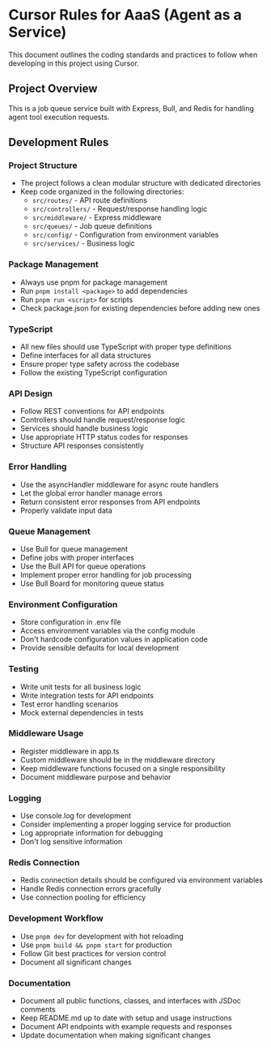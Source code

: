 # Cursor Rules for AaaS (Agent as a Service)

This document outlines the coding standards and practices to follow when developing in this project using Cursor.

## Project Overview

This is a job queue service built with Express, Bull, and Redis for handling agent tool execution requests.

## Development Rules

### Project Structure

- The project follows a clean modular structure with dedicated directories
- Keep code organized in the following directories:
  - `src/routes/` - API route definitions
  - `src/controllers/` - Request/response handling logic
  - `src/middleware/` - Express middleware
  - `src/queues/` - Job queue definitions
  - `src/config/` - Configuration from environment variables
  - `src/services/` - Business logic

### Package Management

- Always use pnpm for package management
- Run `pnpm install <package>` to add dependencies
- Run `pnpm run <script>` for scripts
- Check package.json for existing dependencies before adding new ones

### TypeScript

- All new files should use TypeScript with proper type definitions
- Define interfaces for all data structures
- Ensure proper type safety across the codebase
- Follow the existing TypeScript configuration

### API Design

- Follow REST conventions for API endpoints
- Controllers should handle request/response logic
- Services should handle business logic
- Use appropriate HTTP status codes for responses
- Structure API responses consistently

### Error Handling

- Use the asyncHandler middleware for async route handlers
- Let the global error handler manage errors
- Return consistent error responses from API endpoints
- Properly validate input data

### Queue Management

- Use Bull for queue management
- Define jobs with proper interfaces
- Use the Bull API for queue operations
- Implement proper error handling for job processing
- Use Bull Board for monitoring queue status

### Environment Configuration

- Store configuration in .env file
- Access environment variables via the config module
- Don't hardcode configuration values in application code
- Provide sensible defaults for local development

### Testing

- Write unit tests for all business logic
- Write integration tests for API endpoints
- Test error handling scenarios
- Mock external dependencies in tests

### Middleware Usage

- Register middleware in app.ts
- Custom middleware should be in the middleware directory
- Keep middleware functions focused on a single responsibility
- Document middleware purpose and behavior

### Logging

- Use console.log for development
- Consider implementing a proper logging service for production
- Log appropriate information for debugging
- Don't log sensitive information

### Redis Connection

- Redis connection details should be configured via environment variables
- Handle Redis connection errors gracefully
- Use connection pooling for efficiency

### Development Workflow

- Use `pnpm dev` for development with hot reloading
- Use `pnpm build && pnpm start` for production
- Follow Git best practices for version control
- Document all significant changes

### Documentation

- Document all public functions, classes, and interfaces with JSDoc comments
- Keep README.md up to date with setup and usage instructions
- Document API endpoints with example requests and responses
- Update documentation when making significant changes
